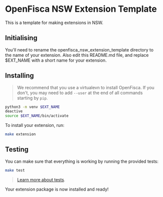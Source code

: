 # OpenFisca NSW Extension Template

This is a template for making extensions in NSW.

## Initialising 

You'll need to rename the openfisca_nsw_extension_template directory to the name
of your extension. Also edit this README.md file, and replace $EXT_NAME with a
short name for your extension.


## Installing

> We recommend that you use a virtualevn to install OpenFisca. If you don't, 
you may need to add `--user` at the end of all commands starting by `pip`.

```sh
python3 -m venv $EXT_NAME
deactive
source $EXT_NAME/bin/activate

```
To install your extension, run:

```sh
make extension
```

## Testing

You can make sure that everything is working by running the provided tests:

```sh
make test
```

> [Learn more about tests](http://openfisca.org/doc/coding-the-legislation/writing_yaml_tests.html).

Your extension package is now installed and ready!
